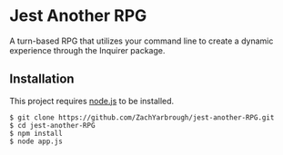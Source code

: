 # Jest Another RPG
A turn-based RPG that utilizes your command line to create a dynamic experience through the Inquirer package.
## Installation
This project requires [node.js](https://nodejs.org/en/download/) to be installed.

    $ git clone https://github.com/ZachYarbrough/jest-another-RPG.git
    $ cd jest-another-RPG
    $ npm install
    $ node app.js
